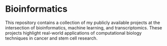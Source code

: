 # Bioinformatics
This repository contains a collection of my publicly available projects at the intersection of bioinformatics, machine learning, and transcriptomics. These projects highlight real-world applications of computational biology techniques in cancer and stem cell research.
